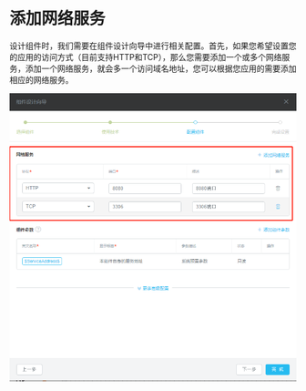 # 添加网络服务

设计组件时，我们需要在组件设计向导中进行相关配置。首先，如果您希望设置您的应用的访问方式（目前支持HTTP和TCP），那么您需要添加一个或多个网络服务，添加一个网络服务，就会多一个访问域名地址，您可以根据您应用的需要添加相应的网络服务。

![](/assets/import41.png)



